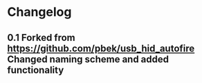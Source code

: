 # Changelog

## 0.1 Forked from https://github.com/pbek/usb_hid_autofire Changed naming scheme and added functionality
